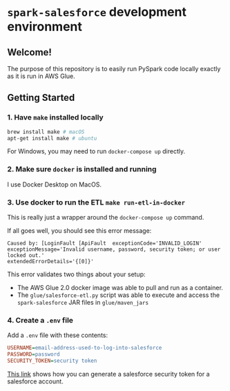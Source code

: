 # `spark-salesforce` development environment

## Welcome!

The purpose of this repository is to easily run PySpark code locally exactly
as it is run in AWS Glue.

## Getting Started

### 1. Have `make` installed locally

```bash
brew install make # macOS
apt-get install make # ubuntu
```

For Windows, you may need to run `docker-compose up` directly.

### 2. Make sure `docker` is installed and running

I use Docker Desktop on MacOS.

### 3. Use docker to run the ETL `make run-etl-in-docker`

This is really just a wrapper around the `docker-compose up` command.

If all goes well, you should see this error message:

```log
Caused by: [LoginFault [ApiFault  exceptionCode='INVALID_LOGIN'
exceptionMessage='Invalid username, password, security token; or user locked out.'
extendedErrorDetails='{[0]}'
```

This error validates two things about your setup:

- The AWS Glue 2.0 docker image was able to pull and run as a container.
- The `glue/salesforce-etl.py` script was able to execute and access the `spark-salesforce` JAR files in `glue/maven_jars`

### 4. Create a `.env` file

Add a `.env` file with these contents:

```ini
USERNAME=email-address-used-to-log-into-salesforce
PASSWORD=password
SECURITY_TOKEN=security token
```

[This link](https://docs.idalko.com/exalate/display/ED/Salesforce%3A+How+to+generate+a+security+token) shows how you can generate a
salesforce security token for a salesforce account.